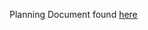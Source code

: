 Planning Document found [here](https://docs.google.com/document/d/1uJX1Qak9Y_g1ikomh_Ec7x5mJaqtwtTdN-DCwNrWsnI/edit?usp=sharing)
